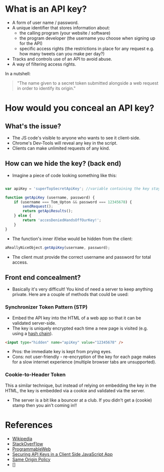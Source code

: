 # What is an API key?
* A form of user name / password.
* A unique identifier that stores information about:
    * the calling program (your website / software)
    * the program developer (the username you choose when signing up for the API)
    * specific access rights (the restrictions in place for any request e.g. how many tweets can you make per day?)
* Tracks and controls use of an API to avoid abuse.
* A way of filtering access rights.

In a nutshell:
> "The name given to a secret token submitted alongside a web request in order to identify its origin."

# How would you conceal an API key?
## What's the issue?
* The JS code's visible to anyone who wants to see it client-side.
* Chrome's Dev-Tools will reveal any key in the script.
* Clients can make unlimited requests of any kind.

## How can we hide the key? (back end)
* Imagine a piece of code looking something like this:

```js

var apiKey = 'superTopSecretApiKey'; //variable containing the key stays outside the function's scope

function getApiKey (username, password) {
    if (username === Tom_Upton && password === 12345678) {
        sendRequest();
        return getApiResults();
    } else {
        return 'accesDeniedHandsOffOurKey!';
    }
}

```

* The function's inner if/else would be hidden from the client:
```js
aReallyNiceObject.getApiKey(username, password);
```
* The client must provide the correct username and password for total access.

## Front end concealment?
* Basically it's very difficult! You kind of need a server to keep anything private. Here are a couple of methods that could be used:

### Synchronizer Token Pattern (STP)
* Embed the API key into the HTML of a web app so that it can be validated server-side.
* The key is uniquely encrypted each time a new page is visited (e.g. using a [hash chain](https://en.wikipedia.org/wiki/Hash_chain)).
```html
<input type="hidden" name="apiKey" value="12345678" />
```
* Pros: the immediate key is kept from prying eyes.
* Cons: not user-friendly - re-encryption of the key for each page makes for a slow internet experience (multiple browser tabs are unsupported).

### Cookie-to-Header Token

This a similar technique, but instead of relying on embedding the key in the HTML, the key is embedded via a cookie and validated via the server.

* The server is a bit like a bouncer at a club. If you didn't get a (cookie) stamp then you ain't coming in!!


# References
* [Wikipedia](https://en.wikipedia.org/wiki/Application_programming_interface_key)
* [StackOverFlow](http://stackoverflow.com/questions/1453073/what-is-an-api-key)
* [ProgrammableWeb](http://www.programmableweb.com/)
* [Securing API Keys in a Client Side JavaScript App](http://billpatrianakos.me/blog/2013/09/12/securing-api-keys-in-a-client-side-javascript-app/)
* [Same Origin Policy](https://en.wikipedia.org/wiki/Same-origin_policy)
* []
